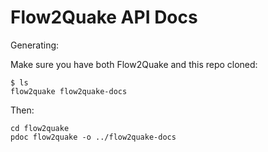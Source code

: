 # Flow2Quake API Docs

Generating:

Make sure you have both Flow2Quake and this repo cloned:

```
$ ls
flow2quake flow2quake-docs
```

Then:

```
cd flow2quake
pdoc flow2quake -o ../flow2quake-docs
```

